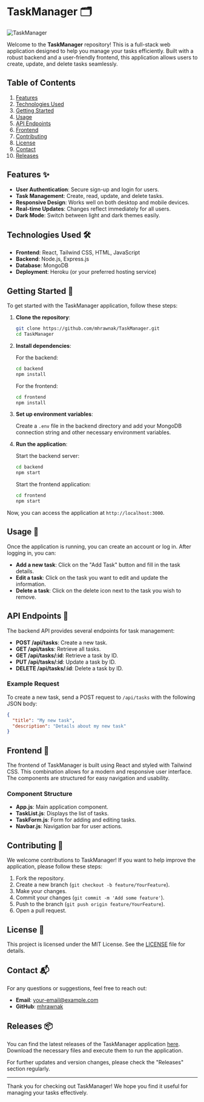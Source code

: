 # TaskManager 🗂️

![TaskManager](https://img.shields.io/badge/TaskManager-Full--stack%20Web%20Application-blue)

Welcome to the **TaskManager** repository! This is a full-stack web application designed to help you manage your tasks efficiently. Built with a robust backend and a user-friendly frontend, this application allows users to create, update, and delete tasks seamlessly.

## Table of Contents

1. [Features](#features)
2. [Technologies Used](#technologies-used)
3. [Getting Started](#getting-started)
4. [Usage](#usage)
5. [API Endpoints](#api-endpoints)
6. [Frontend](#frontend)
7. [Contributing](#contributing)
8. [License](#license)
9. [Contact](#contact)
10. [Releases](#releases)

## Features ✨

- **User Authentication**: Secure sign-up and login for users.
- **Task Management**: Create, read, update, and delete tasks.
- **Responsive Design**: Works well on both desktop and mobile devices.
- **Real-time Updates**: Changes reflect immediately for all users.
- **Dark Mode**: Switch between light and dark themes easily.

## Technologies Used 🛠️

- **Frontend**: React, Tailwind CSS, HTML, JavaScript
- **Backend**: Node.js, Express.js
- **Database**: MongoDB
- **Deployment**: Heroku (or your preferred hosting service)

## Getting Started 🚀

To get started with the TaskManager application, follow these steps:

1. **Clone the repository**:

   ```bash
   git clone https://github.com/mhrawnak/TaskManager.git
   cd TaskManager
   ```

2. **Install dependencies**:

   For the backend:

   ```bash
   cd backend
   npm install
   ```

   For the frontend:

   ```bash
   cd frontend
   npm install
   ```

3. **Set up environment variables**:

   Create a `.env` file in the backend directory and add your MongoDB connection string and other necessary environment variables.

4. **Run the application**:

   Start the backend server:

   ```bash
   cd backend
   npm start
   ```

   Start the frontend application:

   ```bash
   cd frontend
   npm start
   ```

Now, you can access the application at `http://localhost:3000`.

## Usage 📖

Once the application is running, you can create an account or log in. After logging in, you can:

- **Add a new task**: Click on the "Add Task" button and fill in the task details.
- **Edit a task**: Click on the task you want to edit and update the information.
- **Delete a task**: Click on the delete icon next to the task you wish to remove.

## API Endpoints 📡

The backend API provides several endpoints for task management:

- **POST /api/tasks**: Create a new task.
- **GET /api/tasks**: Retrieve all tasks.
- **GET /api/tasks/:id**: Retrieve a task by ID.
- **PUT /api/tasks/:id**: Update a task by ID.
- **DELETE /api/tasks/:id**: Delete a task by ID.

### Example Request

To create a new task, send a POST request to `/api/tasks` with the following JSON body:

```json
{
  "title": "My new task",
  "description": "Details about my new task"
}
```

## Frontend 🎨

The frontend of TaskManager is built using React and styled with Tailwind CSS. This combination allows for a modern and responsive user interface. The components are structured for easy navigation and usability.

### Component Structure

- **App.js**: Main application component.
- **TaskList.js**: Displays the list of tasks.
- **TaskForm.js**: Form for adding and editing tasks.
- **Navbar.js**: Navigation bar for user actions.

## Contributing 🤝

We welcome contributions to TaskManager! If you want to help improve the application, please follow these steps:

1. Fork the repository.
2. Create a new branch (`git checkout -b feature/YourFeature`).
3. Make your changes.
4. Commit your changes (`git commit -m 'Add some feature'`).
5. Push to the branch (`git push origin feature/YourFeature`).
6. Open a pull request.

## License 📜

This project is licensed under the MIT License. See the [LICENSE](LICENSE) file for details.

## Contact 📬

For any questions or suggestions, feel free to reach out:

- **Email**: your-email@example.com
- **GitHub**: [mhrawnak](https://github.com/mhrawnak)

## Releases 📦

You can find the latest releases of the TaskManager application [here](https://github.com/mhrawnak/TaskManager/releases). Download the necessary files and execute them to run the application. 

For further updates and version changes, please check the "Releases" section regularly.

---

Thank you for checking out TaskManager! We hope you find it useful for managing your tasks effectively.